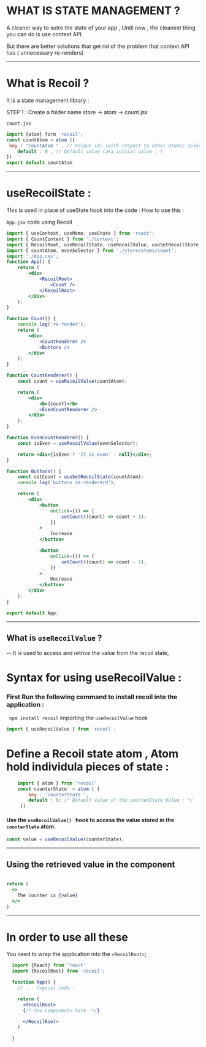 # WHAT IS STATE MANAGEMENT ?

A cleaner way to sotre the state of your app ,
Until now , the cleanest thing you can do is use context API.

But there are better solutions that get rid of the problem that context API has ( unnecessary re-renders)

---

# What is Recoil ?

It is a state management library :

STEP 1 : Create a folder name store -> atom -> count.jsx

`count.jsx`

```jsx
import {atom} form 'recoil';
const countAtom = atom ({
 key : "countAtom " , // Unique id: (with respect to other atoms/ selectors : )
    default : 0 , // Default value (aka initial value : )
})
export default countAtom
```
---
# useRecoilState :

This is used in place of useState hook into the code :
How to use this :

`App.jsx` code using Recoil

```jsx
import { useContext, useMemo, useState } from 'react';
import { CountContext } from './context';
import { RecoilRoot, useRecoilState, useRecoilValue, useSetRecoilState } from 'recoil';
import { countAtom, evenSelector } from './store/atoms/count';
import './App.css';
function App() {
	return (
		<div>
			<RecoilRoot>
				<Count />
			</RecoilRoot>
		</div>
	);
}

function Count() {
	console.log('re-render');
	return (
		<div>
			<CountRenderer />
			<Buttons />
		</div>
	);
}

function CountRenderer() {
	const count = useRecoilValue(countAtom);

	return (
		<div>
			<b>{count}</b>
			<EvenCountRenderer />
		</div>
	);
}

function EvenCountRenderer() {
	const isEven = useRecoilValue(evenSelector);

	return <div>{isEven ? 'It is even' : null}</div>;
}

function Buttons() {
	const setCount = useSetRecoilState(countAtom);
	console.log('buttons re-rendererd');

	return (
		<div>
			<button
				onClick={() => {
					setCount((count) => count + 1);
				}}
			>
				Increase
			</button>

			<button
				onClick={() => {
					setCount((count) => count - 1);
				}}
			>
				Decrease
			</button>
		</div>
	);
}

export default App;
```

---

## What is `useRecoilValue` ?

-- It is used to access and retrive the value from the recoil state,

# Syntax for using useRecoilValue :

### First Run the following command to install recoil into the application :

` npm install recoil`
importing the `useRecoilValue` hook

```jsx
import { useRecoilValue } from 'recoil';
```

# Define a Recoil state atom , Atom hold individula pieces of state :

```jsx
    import { atom } from 'recoil'
    const counterState  = atom ( {
        key : 'counterState ',
        default : 0; /* Default value of the counterState Value : */
     })
```

#### Use the `useRecoilValue() ` hook to access the value stored in the `counterState` atom.

```jsx
const value = useRecoilValue(counterState);
```

---


## Using the retrieved value in the component

```jsx

return (
  <>
    The counter is {value}
  </>
)

```
---

# In order to use all these
You need to wrap the application into the `<RecoilRoot>`;

```jsx
  import {React} from 'react'
  import {RecoilRoot} from 'recoil';

  function App() {
    // ... logical code :

    return (
      <RecoilRoot>
      {/* You components here  */}

      </RecoilRoot>
    )

  }

```